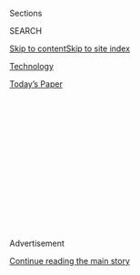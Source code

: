 <div id="app">

<div>

<div>

<div>

<div class="NYTAppHideMasthead css-1q2w90k e1suatyy0">

<div class="section css-ui9rw0 e1suatyy2">

<div class="css-eph4ug er09x8g0">

<div class="css-6n7j50">

</div>

<span class="css-1dv1kvn">Sections</span>

<div class="css-10488qs">

<span class="css-1dv1kvn">SEARCH</span>

</div>

[Skip to content](#site-content)[Skip to site
index](#site-index)

</div>

<div id="masthead-section-label" class="css-1wr3we4 eaxe0e00">

[Technology](https://www.nytimes.com/section/technology)

</div>

<div class="css-10698na e1huz5gh0">

</div>

</div>

<div id="masthead-bar-one" class="section hasLinks css-15hmgas e1csuq9d3">

<div class="css-uqyvli e1csuq9d0">

</div>

<div class="css-1uqjmks e1csuq9d1">

</div>

<div class="css-9e9ivx">

[](https://myaccount.nytimes.com/auth/login?response_type=cookie&client_id=vi)

</div>

<div class="css-1bvtpon e1csuq9d2">

[Today’s
Paper](https://www.nytimes.com/section/todayspaper)

</div>

</div>

</div>

</div>

<div data-aria-hidden="false">

<div id="site-content" data-role="main">

<div>

<div class="css-1aor85t" style="opacity:0.000000001;z-index:-1;visibility:hidden">

<div class="css-1hqnpie">

<div class="css-epjblv">

<span class="css-17xtcya">[Technology](/section/technology)</span><span class="css-x15j1o">|</span><span class="css-fwqvlz">William
English, Who Helped Build the Computer Mouse, Dies at
91</span>

</div>

<div class="css-k008qs">

<div class="css-1iwv8en">

<span class="css-18z7m18"></span>

<div>

</div>

</div>

<span class="css-1n6z4y">https://nyti.ms/3hVKD8d</span>

<div class="css-1705lsu">

<div class="css-4xjgmj">

<div class="css-4skfbu" data-role="toolbar" data-aria-label="Social Media Share buttons, Save button, and Comments Panel with current comment count" data-testid="share-tools">

  - 
  - 
  - 
  - 
    
    <div class="css-6n7j50">
    
    </div>

  - 

</div>

</div>

</div>

</div>

</div>

</div>

<div id="NYT_TOP_BANNER_REGION" class="css-13pd83m">

</div>

<div id="top-wrapper" class="css-1sy8kpn">

<div id="top-slug" class="css-l9onyx">

Advertisement

</div>

[Continue reading the main
story](#after-top)

<div class="ad top-wrapper" style="text-align:center;height:100%;display:block;min-height:250px">

<div id="top" class="place-ad" data-position="top" data-size-key="top">

</div>

</div>

<div id="after-top">

</div>

</div>

<div>

<div id="sponsor-wrapper" class="css-1hyfx7x">

<div id="sponsor-slug" class="css-19vbshk">

Supported by

</div>

[Continue reading the main
story](#after-sponsor)

<div id="sponsor" class="ad sponsor-wrapper" style="text-align:center;height:100%;display:block">

</div>

<div id="after-sponsor">

</div>

</div>

<div class="css-186x18t">

</div>

<div class="css-1vkm6nb ehdk2mb0">

# William English, Who Helped Build the Computer Mouse, Dies at 91

</div>

He was one of the computing pioneers who “showed what a computer
interface could — and should — look like,” a colleague said.

<div class="css-79elbk" data-testid="photoviewer-wrapper">

<div class="css-z3e15g" data-testid="photoviewer-wrapper-hidden">

</div>

<div class="css-1a48zt4 ehw59r15" data-testid="photoviewer-children">

![<span class="css-16f3y1r e13ogyst0" data-aria-hidden="true">The
engineer and researcher William English testing the first computer
mouse, a device envisioned by his colleague Douglas Engelbart. It was
unveiled in 1968.
</span><span class="css-cnj6d5 e1z0qqy90" itemprop="copyrightHolder"><span class="css-1ly73wi e1tej78p0">Credit...</span><span><span>via
SRI
International</span></span></span>](https://static01.nyt.com/images/2020/08/02/obituaries/02English-obit1/merlin_175064223_d65d496f-ad90-40fe-bdb3-fb8df215ffc1-articleLarge.jpg?quality=75&auto=webp&disable=upscale)

</div>

</div>

<div class="css-18e8msd">

<div class="css-vp77d3 epjyd6m0">

<div class="css-hus3qt ey68jwv0" data-aria-hidden="true">

[![Cade
Metz](https://static01.nyt.com/images/2018/11/26/multimedia/author-cade-metz/author-cade-metz-thumbLarge.png
"Cade Metz")](https://www.nytimes.com/by/cade-metz)

</div>

<div class="css-1baulvz">

By [<span class="css-1baulvz last-byline" itemprop="name">Cade
Metz</span>](https://www.nytimes.com/by/cade-metz)

</div>

</div>

  - 
    
    <div class="css-ld3wwf e16638kd2">
    
    Published July 31, 2020Updated Aug. 4,
    2020
    
    </div>

  - 
    
    <div class="css-4xjgmj">
    
    <div class="css-pvvomx" data-role="toolbar" data-aria-label="Social Media Share buttons, Save button, and Comments Panel with current comment count" data-testid="share-tools">
    
      - 
      - 
      - 
      - 
        
        <div class="css-6n7j50">
        
        </div>
    
      - 
    
    </div>
    
    </div>

</div>

</div>

<div class="section meteredContent css-1r7ky0e" name="articleBody" itemprop="articleBody">

<div class="css-1fanzo5 StoryBodyCompanionColumn">

<div class="css-53u6y8">

William English, the engineer and researcher who helped build the first
computer mouse and, in 1968, orchestrated an elaborate demonstration of
the technology that foretold the computers, tablets and smartphones of
today, died on July 26 in San Rafael, Calif. He was 91.

His death, at a medical facility, was confirmed by his wife, Roberta
English, who said the cause was respiratory failure.

In the late 1950s, after leaving a career in the Navy, Mr. English
joined a Northern California research lab called the Stanford Research
Institute, or S.R.I. (now known as [SRI
International](https://www.sri.com/)). There he met Douglas Engelbart, a
fellow engineer who hoped to build a new kind of computer.

</div>

</div>

<div class="css-1fanzo5 StoryBodyCompanionColumn">

<div class="css-53u6y8">

At a time when only specialists used computers, entering and retrieving
information through punched cards, typewriters and printouts, Mr.
Engelbart envisioned a machine that anyone could use simply by
manipulating images on a screen. It was a concept that would come to
define the information age, but by his own admission Mr. Engelbart had
struggled to explain his vision to others.

</div>

</div>

<div class="css-79elbk" data-testid="photoviewer-wrapper">

<div class="css-z3e15g" data-testid="photoviewer-wrapper-hidden">

</div>

<div class="css-1a48zt4 ehw59r15" data-testid="photoviewer-children">

![<span class="css-16f3y1r e13ogyst0" data-aria-hidden="true">At a time
when only specialists used computers, entering and retrieving
information through punched cards, typewriters and
print-outs,</span><span class="css-cnj6d5 e1z0qqy90" itemprop="copyrightHolder"><span class="css-1ly73wi e1tej78p0">Credit...</span><span>via
English
family</span></span>](https://static01.nyt.com/images/2020/08/02/obituaries/02English-obit2/31English-02-articleLarge.jpg?quality=75&auto=webp&disable=upscale)

</div>

</div>

<div class="css-1fanzo5 StoryBodyCompanionColumn">

<div class="css-53u6y8">

Mr. English, known to everyone as Bill, was one of the few who
understood these ideas and who had the engineering talent, patience and
social skills needed to realize them. “He was the guy who made
everything happen,” said Bill Duvall, who worked alongside Mr. English
during those years. “If you told him something needed to be done, he
figured out how to do it.”

Among other things, Mr. Engelbart, [who died in 2013
at 88](https://www.nytimes.com/2013/07/04/technology/douglas-c-engelbart-inventor-of-the-computer-mouse-dies-at-88.html#:~:text=Engelbart%20died%20on%20Tuesday%20at,the%20cause%20was%20kidney%20failure.),
envisioned a mechanical device that could move a cursor across a screen
and perform discrete tasks by selecting particular symbols or images.
Mr. English made this a reality, building the first computer mouse and,
through a series of tests, showing that it could navigate a screen
faster than any other device developed at S.R.I.

Their multifaceted experimental computer was called oNLine System, or
NLS, and on Dec. 9, 1968, they unveiled it at an event in San Francisco
that became known as “The Mother of All Demos.”

</div>

</div>

<div class="css-cfo9c3">

</div>

<div class="css-1fanzo5 StoryBodyCompanionColumn">

<div class="css-53u6y8">

As Mr. Engelbart demonstrated the machine onstage at the Civic
Auditorium, a live video appeared on the wall behind him showing the
seamless interaction between his mouse and the computer screen. Mr.
English directed this elaborate production from the back of the
auditorium, relying on cameras and microphones both there and at the lab
that housed the computer in Menlo Park, Calif., more than 30 miles away.

This Mother of All Demos — showing early forms of online text editing,
video conferencing and “hypertext,” the links now used to navigate web
pages on the internet — presaged not only the desktop and laptop
computers that rose to the fore in the 1980s and ’90s, but also the
smartphones and tablets that would come to suffuse everyday life.

“It showed what a computer interface could — and should — look like,”
said Doug Fairbairn, a director of the Computer History Museum in
Mountain View, Calif. He worked alongside Mr. English and many other
computing pioneers in the
1970s.

</div>

</div>

<div class="css-79elbk" data-testid="photoviewer-wrapper">

<div class="css-z3e15g" data-testid="photoviewer-wrapper-hidden">

</div>

<div class="css-1a48zt4 ehw59r15" data-testid="photoviewer-children">

<div class="css-1xdhyk6 erfvjey0">

<span class="css-1ly73wi e1tej78p0">Image</span>

<div class="css-zjzyr8">

<div data-testid="lazyimage-container" style="height:397.6222222222222px">

</div>

</div>

</div>

<span class="css-16f3y1r e13ogyst0" data-aria-hidden="true">Mr. English
in an undated photo. In 1968, he led a demonstration of a multifaceted
experimental computer in a famous San Francisco event that came to be
called “The Mother of All Demos.”
</span><span class="css-cnj6d5 e1z0qqy90" itemprop="copyrightHolder"><span class="css-1ly73wi e1tej78p0">Credit...</span><span>via
English family</span></span>

</div>

</div>

<div class="css-1fanzo5 StoryBodyCompanionColumn">

<div class="css-53u6y8">

William Kirk English was born on Jan. 27, 1929, in Lexington, Ky., the
only son of Harry and Caroline (Gray) English. His father was an
electrical engineer who managed coal mines in eastern Kentucky and West
Virginia; his mother was a homemaker. His father had two other sons,
John and Robert, from a previous marriage.

In the early 1940s, after the outbreak of the Second World War, Mr.
English left for Arizona to attend a boarding school — what was called a
“ranch school,” where he learned to ride horses as well — near Tucson.
After returning home, he studied electrical engineering at the
University of Kentucky.

His time in the Navy included postings in Northern California and Japan.
He then took his research position at the Stanford Research Institute,
at first working on a new kind of computer memory — a rotating metal
drum the size of a desk that could store as many as three pages of text
— before embracing the project that became NLS.

</div>

</div>

<div class="css-1fanzo5 StoryBodyCompanionColumn">

<div class="css-53u6y8">

After Mr. Engelbart had envisaged the computer mouse and drawn a rough
sketch of it on a notepad, Mr. English built it in the mid-1960s. Housed
inside a small pinewood case, the device consisted of two electrical
mechanisms, called potentiometers, that tracked the movement of two
small wheels as they moved across a desktop. They called it a mouse
because of the way the computer’s on-screen cursor, called a CAT, seemed
to chase the device’s path.

As they were developing the system, both Mr. English and Mr. Engelbart
were part of the government-funded L.S.D. tests conducted by a nearby
lab called the International Foundation of Advanced Study. Both took the
psychedelic as part of a sweeping effort to determine whether it could
“open the mind” and foster creativity.

Though Mr. Engelbart oversaw the NLS project, the 1968 demonstration in
San Francisco was led by Mr. English, who brought both engineering and
theater skills to the task. In the mid-1950s he had volunteered as a
stage manager for a Bay Area theater troupe called The Actor’s Workshop.

For the San Francisco event, he used a video projector the size of a
Volkswagen Beetle (borrowed it from a nearby NASA lab) to arrange and
project the live images behind Mr. Engelbart as he demonstrated NLS from
the stage. He had been able to set up the wireless link that sent video
between the Menlo Park computer lab and the auditorium after befriending
a telephone company
technician.

</div>

</div>

<div class="css-79elbk" data-testid="photoviewer-wrapper">

<div class="css-z3e15g" data-testid="photoviewer-wrapper-hidden">

</div>

<div class="css-1a48zt4 ehw59r15" data-testid="photoviewer-children">

<div class="css-1xdhyk6 erfvjey0">

<span class="css-1ly73wi e1tej78p0">Image</span>

<div class="css-zjzyr8">

<div data-testid="lazyimage-container" style="height:391.82222222222225px">

</div>

</div>

</div>

<span class="css-16f3y1r e13ogyst0" data-aria-hidden="true">Mr. English
helped orchestrate an elaborate demonstration of the technology that
foretold the computers, tablets and smartphones of
today.</span><span class="css-cnj6d5 e1z0qqy90" itemprop="copyrightHolder"><span class="css-1ly73wi e1tej78p0">Credit...</span><span>via
English family</span></span>

</div>

</div>

<div class="css-1fanzo5 StoryBodyCompanionColumn">

<div class="css-53u6y8">

Three years after the demonstration, Mr. English left S.R.I. and joined
a new Xerox lab called the [Palo Alto Research Center, or
PARC](https://www.parc.com/). There he helped adapt many of the NLS
ideas for a new machine called the Alto, which became a template for the
Apple Macintosh, the first Microsoft Windows personal computers and
other internet-connected devices.

“The whole aim was to implement the ideas behind NLS” across a network
of personal computers, said Alan Kay, a key researcher behind the Alto.

</div>

</div>

<div class="css-1fanzo5 StoryBodyCompanionColumn">

<div class="css-53u6y8">

Mr. English’s first marriage, to Patricia Dickson, ended in divorce. He
had met his future second wife, Roberta Mercer, while they were both
working at S.R.I. In addition to her, he is survived by two sons from
his first marriage, Aaron and John; a stepdaughter, Patricia; and a
granddaughter.

This week, when asked if he remembered that Mr. English had arranged the
wireless video feed for the Mother of All Demos through a chance meeting
with a telephone technician in Silicon Valley, Mr. Kay said he did not.

“But it doesn’t surprise me,” he added. “That sounds like Bill.”

</div>

</div>

</div>

<div>

</div>

<div>

</div>

<div>

</div>

<div>

<div id="bottom-wrapper" class="css-1ede5it">

<div id="bottom-slug" class="css-l9onyx">

Advertisement

</div>

[Continue reading the main
story](#after-bottom)

<div id="bottom" class="ad bottom-wrapper" style="text-align:center;height:100%;display:block;min-height:90px">

</div>

<div id="after-bottom">

</div>

</div>

</div>

</div>

</div>

## Site Index

<div>

</div>

## Site Information Navigation

  - [© <span>2020</span> <span>The New York Times
    Company</span>](https://help.nytimes.com/hc/en-us/articles/115014792127-Copyright-notice)

<!-- end list -->

  - [NYTCo](https://www.nytco.com/)
  - [Contact
    Us](https://help.nytimes.com/hc/en-us/articles/115015385887-Contact-Us)
  - [Work with us](https://www.nytco.com/careers/)
  - [Advertise](https://nytmediakit.com/)
  - [T Brand Studio](http://www.tbrandstudio.com/)
  - [Your Ad
    Choices](https://www.nytimes.com/privacy/cookie-policy#how-do-i-manage-trackers)
  - [Privacy](https://www.nytimes.com/privacy)
  - [Terms of
    Service](https://help.nytimes.com/hc/en-us/articles/115014893428-Terms-of-service)
  - [Terms of
    Sale](https://help.nytimes.com/hc/en-us/articles/115014893968-Terms-of-sale)
  - [Site
    Map](https://spiderbites.nytimes.com)
  - [Help](https://help.nytimes.com/hc/en-us)
  - [Subscriptions](https://www.nytimes.com/subscription?campaignId=37WXW)

</div>

</div>

</div>

</div>
